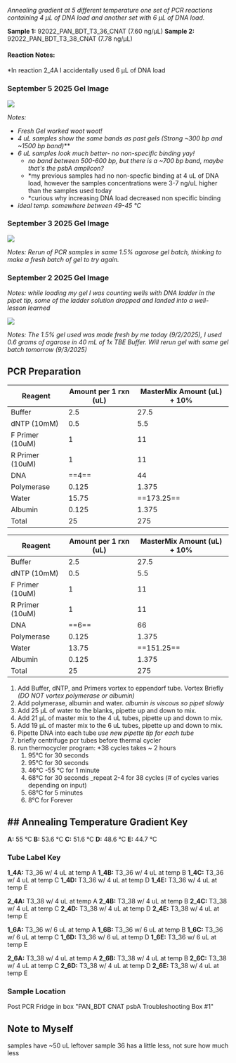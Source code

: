 *Annealing gradient at 5 different temperature one set of PCR reactions containing 4 μL of DNA load and another set with 6 μL of DNA load.*

**Sample 1:** 92022_PAN_BDT_T3_36_CNAT (7.60 ng/μL)
**Sample 2:** 92022_PAN_BDT_T3_38_CNAT (7.78 ng/μL)
#### Reaction Notes:
*In reaction 2_4A I accidentally used 6 μL of DNA load
### September 5 2025 Gel Image
![](../../Sept5_2025_Gel.png)

*Notes:*
- *Fresh Gel worked woot woot!*
- *4 uL samples show the same bands as past gels (Strong ~300 bp and ~1500 bp band)*** 
- *6 uL samples look much better- no non-specific binding yay!* 
	- *no band between 500-600 bp, but there is a ~700 bp band, maybe that's the psbA amplicon?*
	- *my previous samples had no non-specfic binding at 4 uL of DNA load, however the samples concentrations were 3-7 ng/uL higher than the samples used today 
	- *curious why increasing DNA load decreased non specific binding
- *ideal temp. somewhere between 49-45 °C*

### September 3 2025 Gel Image
![](../../Sept3_2025_Gel.png)

*Notes: Rerun of PCR samples in same 1.5% agarose gel batch, thinking to make a fresh batch of gel to try again.*  
### September 2 2025 Gel Image 
*Notes: while loading my gel I was counting wells with DNA ladder in the pipet tip, some of the ladder solution dropped and landed into a well- lesson learned* 

![](../../Sept2_2025_Gel.png)

*Notes: The 1.5% gel used was made fresh by me today (9/2/2025), I used 0.6 grams of agarose in 40 mL of 1x TBE Buffer. Will rerun gel with same gel batch tomorrow (9/3/2025)*
## PCR Preparation 
| Reagent         | Amount per 1 rxn (uL) | MasterMix Amount (uL) + 10% |
| --------------- | --------------------- | --------------------------- |
| Buffer          | 2.5                   | 27.5                        |
| dNTP (10mM)     | 0.5                   | 5.5                         |
| F Primer (10uM) | 1                     | 11                          |
| R Primer (10uM) | 1                     | 11                          |
| DNA             | ==4==                 | 44                          |
| Polymerase      | 0.125                 | 1.375                       |
| Water           | 15.75                 | ==173.25==                  |
| Albumin         | 0.125                 | 1.375                       |
| Total           | 25                    | 275                         |

| Reagent         | Amount per 1 rxn (uL) | MasterMix Amount (uL) + 10% |
| --------------- | --------------------- | --------------------------- |
| Buffer          | 2.5                   | 27.5                        |
| dNTP (10mM)     | 0.5                   | 5.5                         |
| F Primer (10uM) | 1                     | 11                          |
| R Primer (10uM) | 1                     | 11                          |
| DNA             | ==6==                 | 66                          |
| Polymerase      | 0.125                 | 1.375                       |
| Water           | 13.75                 | ==151.25==                  |
| Albumin         | 0.125                 | 1.375                       |
| Total           | 25                    | 275                         |

1. Add Buffer, dNTP, and Primers vortex to eppendorf tube. Vortex Briefly 
*(DO NOT vortex polymerase or albumin)*
2. Add polymerase, albumin and water.
*albumin is viscous so pipet slowly*
3. Add 25 µL of water to the blanks, pipette up and down to mix.
4. Add 21 µL of master mix to the 4 uL tubes, pipette up and down to mix.
5. Add 19 µL of master mix to the 6 uL tubes, pipette up and down to mix.
6. Pipette DNA into each tube
*use new pipette tip for each tube*
7. briefly centrifuge pcr tubes before thermal cycler
8. run thermocycler program: *38 cycles takes ~ 2 hours
    1. 95°C for 30 seconds
    2. 95°C for 30 seconds
    3. 46°C -55 °C for 1 minute
    4. 68°C for 30 seconds _repeat 2-4 for 38 cycles (# of cycles varies depending on input)
    5. 68°C for 5 minutes
    6. 8°C for Forever

## ## Annealing Temperature Gradient Key 
**A:**  55 °C
**B:**  53.6 °C
**C:**  51.6 °C
**D:**  48.6 °C
**E:**  44.7 °C

### Tube Label Key 
**1_4A:** T3_36 w/ 4 uL at temp A 
**1_4B:** T3_36 w/ 4 uL at temp B
**1_4C:** T3_36 w/ 4 uL at temp C
**1_4D:** T3_36 w/ 4 uL at temp D
**1_4E:** T3_36 w/ 4 uL at temp E

**2_4A:** T3_38 w/ 4 uL at temp A
**2_4B:** T3_38 w/ 4 uL at temp B
**2_4C:** T3_38 w/ 4 uL at temp C
**2_4D:** T3_38 w/ 4 uL at temp D
**2_4E:** T3_38 w/ 4 uL at temp E

**1_6A:** T3_36 w/ 6 uL at temp A 
**1_6B:** T3_36 w/ 6 uL at temp B
**1_6C:** T3_36 w/ 6 uL at temp C
**1_6D:** T3_36 w/ 6 uL at temp D
**1_6E:** T3_36 w/ 6 uL at temp E

**2_6A:** T3_38 w/ 4 uL at temp A
**2_6B:** T3_38 w/ 4 uL at temp B
**2_6C:** T3_38 w/ 4 uL at temp C
**2_6D:** T3_38 w/ 4 uL at temp D
**2_6E:** T3_38 w/ 4 uL at temp E
### Sample Location 
Post PCR Fridge in box "PAN_BDT CNAT psbA Troubleshooting Box #1"
## Note to Myself 
samples have ~50 uL leftover
	sample 36 has a little less, not sure how much less 

